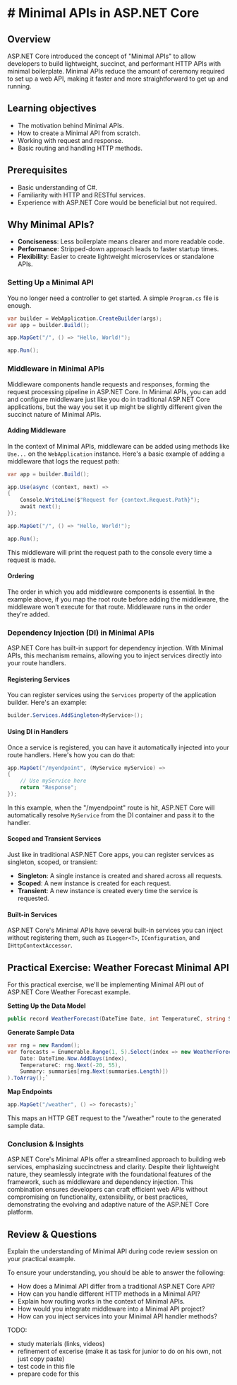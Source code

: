 
# # Minimal APIs in ASP.NET Core

## Overview

ASP.NET Core introduced the concept of "Minimal APIs" to allow developers to build lightweight, succinct, and performant HTTP APIs with minimal boilerplate. Minimal APIs reduce the amount of ceremony required to set up a web API, making it faster and more straightforward to get up and running.

## Learning objectives

-   The motivation behind Minimal APIs.
-   How to create a Minimal API from scratch.
-   Working with request and response.
-   Basic routing and handling HTTP methods.

## Prerequisites

-   Basic understanding of C#.
-   Familiarity with HTTP and RESTful services.
-   Experience with ASP.NET Core would be beneficial but not required.

## Why Minimal APIs?

-   **Conciseness**: Less boilerplate means clearer and more readable code.
-   **Performance**: Stripped-down approach leads to faster startup times.
-   **Flexibility**: Easier to create lightweight microservices or standalone APIs.

### Setting Up a Minimal API

You no longer need a controller to get started. A simple `Program.cs` file is enough.

```csharp
var builder = WebApplication.CreateBuilder(args);
var app = builder.Build();

app.MapGet("/", () => "Hello, World!");

app.Run();
```

### Middleware in Minimal APIs

Middleware components handle requests and responses, forming the request processing pipeline in ASP.NET Core. In Minimal APIs, you can add and configure middleware just like you do in traditional ASP.NET Core applications, but the way you set it up might be slightly different given the succinct nature of Minimal APIs.

#### Adding Middleware

In the context of Minimal APIs, middleware can be added using methods like `Use...` on the `WebApplication` instance. Here's a basic example of adding a middleware that logs the request path:

```csharp
var app = builder.Build();

app.Use(async (context, next) =>
{
    Console.WriteLine($"Request for {context.Request.Path}");
    await next();
});

app.MapGet("/", () => "Hello, World!");

app.Run();
```
This middleware will print the request path to the console every time a request is made.

#### Ordering

The order in which you add middleware components is essential. In the example above, if you map the root route before adding the middleware, the middleware won't execute for that route. Middleware runs in the order they're added.

### Dependency Injection (DI) in Minimal APIs

ASP.NET Core has built-in support for dependency injection. With Minimal APIs, this mechanism remains, allowing you to inject services directly into your route handlers.

#### Registering Services

You can register services using the `Services` property of the application builder. Here's an example:

```csharp
builder.Services.AddSingleton<MyService>();
```

#### Using DI in Handlers

Once a service is registered, you can have it automatically injected into your route handlers. Here's how you can do that:

```csharp
app.MapGet("/myendpoint", (MyService myService) => 
{
    // Use myService here
    return "Response";
});
```

In this example, when the "/myendpoint" route is hit, ASP.NET Core will automatically resolve `MyService` from the DI container and pass it to the handler.

#### Scoped and Transient Services

Just like in traditional ASP.NET Core apps, you can register services as singleton, scoped, or transient:

-   **Singleton**: A single instance is created and shared across all requests.
-   **Scoped**: A new instance is created for each request.
-   **Transient**: A new instance is created every time the service is requested.

#### Built-in Services

ASP.NET Core's Minimal APIs have several built-in services you can inject without registering them, such as `ILogger<T>`, `IConfiguration`, and `IHttpContextAccessor`.

## Practical Exercise: Weather Forecast Minimal API
For this practical exercise, we'll be implementing Minimal API out of ASP.NET Core Weather Forecast example.

**Setting Up the Data Model**

```csharp
public record WeatherForecast(DateTime Date, int TemperatureC, string Summary);` 
```

**Generate Sample Data**

```csharp
var rng = new Random();
var forecasts = Enumerable.Range(1, 5).Select(index => new WeatherForecast(
    Date: DateTime.Now.AddDays(index),
    TemperatureC: rng.Next(-20, 55),
    Summary: summaries[rng.Next(summaries.Length)])
).ToArray();` 
```

**Map Endpoints**

```csharp
app.MapGet("/weather", () => forecasts);` 
```

This maps an HTTP GET request to the "/weather" route to the generated sample data.

### Conclusion & Insights

ASP.NET Core's Minimal APIs offer a streamlined approach to building web services, emphasizing succinctness and clarity. Despite their lightweight nature, they seamlessly integrate with the foundational features of the framework, such as middleware and dependency injection. This combination ensures developers can craft efficient web APIs without compromising on functionality, extensibility, or best practices, demonstrating the evolving and adaptive nature of the ASP.NET Core platform.

## Review & Questions
Explain the understanding of Minimal API during code review session on your practical example.

To ensure your understanding, you should be able to answer the following:

- How does a Minimal API differ from a traditional ASP.NET Core API?
- How can you handle different HTTP methods in a Minimal API?
- Explain how routing works in the context of Minimal APIs.
- How would you integrate middleware into a Minimal API project?
- How can you inject services into your Minimal API handler methods?


TODO:
-   study materials (links, videos)
-   refinement of excerise (make it as task for junior to do on his own, not just copy paste)
-   test code in this file
-   prepare code for this